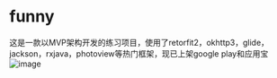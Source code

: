 # funny
这是一款以MVP架构开发的练习项目，使用了retorfit2，okhttp3，glide，jackson，rxjava，photoview等热门框架，现已上架google play和应用宝
![image](http://github.com/crxc/funny/raw/master/Screenshot_20160714-224644.png)

